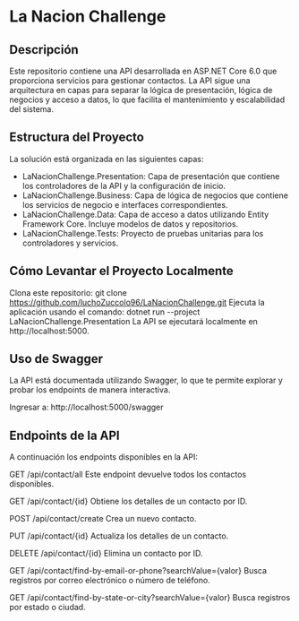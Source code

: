 # La Nacion Challenge
## Descripción
Este repositorio contiene una API desarrollada en ASP.NET Core 6.0 que proporciona servicios para gestionar contactos. La API sigue una arquitectura en capas para separar la lógica de presentación, lógica de negocios y acceso a datos, lo que facilita el mantenimiento y escalabilidad del sistema.

## Estructura del Proyecto
La solución está organizada en las siguientes capas:

- LaNacionChallenge.Presentation: Capa de presentación que contiene los controladores de la API y la configuración de inicio.
- LaNacionChallenge.Business: Capa de lógica de negocios que contiene los servicios de negocio e interfaces correspondientes.
- LaNacionChallenge.Data: Capa de acceso a datos utilizando Entity Framework Core. Incluye modelos de datos y repositorios.
- LaNacionChallenge.Tests: Proyecto de pruebas unitarias para los controladores y servicios.

## Cómo Levantar el Proyecto Localmente
Clona este repositorio: git clone https://github.com/luchoZuccolo96/LaNacionChallenge.git
Ejecuta la aplicación usando el comando: dotnet run --project LaNacionChallenge.Presentation
La API se ejecutará localmente en http://localhost:5000.

## Uso de Swagger
La API está documentada utilizando Swagger, lo que te permite explorar y probar los endpoints de manera interactiva.

Ingresar a: http://localhost:5000/swagger
## Endpoints de la API
A continuación los endpoints disponibles en la API:

GET /api/contact/all
Este endpoint devuelve todos los contactos disponibles.

GET /api/contact/{id}
Obtiene los detalles de un contacto por ID.

POST /api/contact/create
Crea un nuevo contacto.

PUT /api/contact/{id}
Actualiza los detalles de un contacto.

DELETE /api/contact/{id}
Elimina un contacto por ID.

GET /api/contact/find-by-email-or-phone?searchValue={valor}
Busca registros por correo electrónico o número de teléfono.

GET /api/contact/find-by-state-or-city?searchValue={valor}
Busca registros por estado o ciudad.
